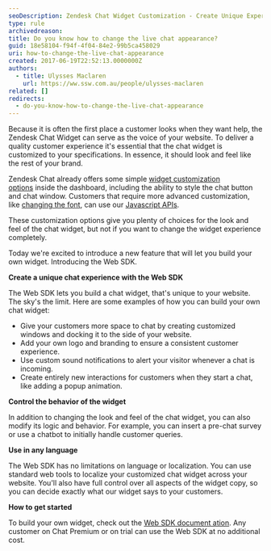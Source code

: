 ```yaml
---
seoDescription: Zendesk Chat Widget Customization - Create Unique Experience With Web SDK
type: rule
archivedreason:
title: Do you know how to change the live chat appearance?
guid: 18e58104-f94f-4f04-84e2-99b5ca458029
uri: how-to-change-the-live-chat-appearance
created: 2017-06-19T22:52:13.0000000Z
authors:
  - title: Ulysses Maclaren
    url: https://ww.ssw.com.au/people/ulysses-maclaren
related: []
redirects:
  - do-you-know-how-to-change-the-live-chat-appearance
---
```


Because it is often the first place a customer looks when they want help, the Zendesk Chat Widget can serve as the voice of your website. To deliver a quality customer experience it's essential that the chat widget is customized to your specifications. In essence, it should look and feel like the rest of your brand.

<!--endintro-->

Zendesk Chat already offers some simple [widget customization options](https://chat.zendesk.com/hc/en-us/articles/212679577-Customizing-the-chat-widget%22%20%5co%20%22widget%20customization%20options%22%20%5ct%20%22_blank) inside the dashboard, including the ability to style the chat button and chat window. Customers that require more advanced customization, like [changing the font](https://chat.zendesk.com/hc/en-us/articles/221307207-New-Widget-Security-Settings-and-Customization-Options%22%20%5co%20%22changing%20the%20font%22%20%5ct%20%22_blank), can use our [Javascript APIs](https://chat.zendesk.com/hc/en-us/articles/234585908-JavaScript-Chat-API-Overview%22%20%5co%20%22Javascript%20APIs%22%20%5ct%20%22_blank).

These customization options give you plenty of choices for the look and feel of the chat widget, but not if you want to change the widget experience completely.

Today we're excited to introduce a new feature that will let you build your own widget. Introducing the Web SDK.

**Create a unique chat experience with the Web SDK**

The Web SDK lets you build a chat widget, that's unique to your website. The sky's the limit. Here are some examples of how you can build your own chat widget:

- Give your customers more space to chat by creating customized windows and docking it to the side of your website.
- Add your own logo and branding to ensure a consistent customer experience.
- Use custom sound notifications to alert your visitor whenever a chat is incoming.
- Create entirely new interactions for customers when they start a chat, like adding a popup animation.

**Control the behavior of the widget**

In addition to changing the look and feel of the chat widget, you can also modify its logic and behavior. For example, you can insert a pre-chat survey or use a chatbot to initially handle customer queries.

**Use in any language**

The Web SDK has no limitations on language or localization. You can use standard web tools to localize your customized chat widget across your website. You'll also have full control over all aspects of the widget copy, so you can decide exactly what our widget says to your customers.

**How to get started**

To build your own widget, check out the [Web SDK document ation](https://api.zopim.com/web-sdk). Any customer on Chat Premium or on trial can use the Web SDK at no additional cost.
